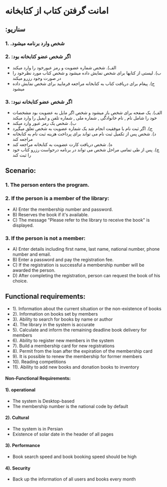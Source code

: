 # امانت گرفتن کتاب از کتابخانه

## **:سناریو**

### 1.  .شخص وارد برنامه میشود
### 2.  :اگر شخص عضو کتابخانه بود
 - الف).  شخص شماره عضویت و رمز عبورخود را وارد میکند  
 - ب).  لیستی از کتابها برای شخص نمایش داده میشود و شخص کتاب مورد نظرخود را در صورت وجود رزرو میکند
 - ج).  پیغام برای دریافت کتاب به کتابخانه مراجعه فرمایید برای شخص نمایش داده میشود

### 3.  :اگر شخص عضو کتابخانه نبود
- الف).  یک صفحه برای شخص باز میشود و شخص اگر مایل به عضویت بود مشخصات خود را شامل نام , نام خانوادگی , شماره ملی ,  شماره تلفن و ایمیل را وارد میکند
- ب). شخص  یک رمز عبور وارد میکند
- ج).  اگر ثبت نام با موفقیت انجام شد یک شماره عضویت به شخص تعلق میگیرد
- د).  شخص پس از تکمیل ثبت نام می تواند برای پرداخت هزینه ثبت نام به کتابخانه مراجعه کند
- ه). شخص دریافت کارت عضویت به کتابخانه مراجعه کند
- چ).  پس از طی تمامی مراحل شخص می تواند در برنامه درحواست رزرو کتاب خود را ثبت کند   


## **Scenario:** 
### 1. The person enters the program.
### 2. If the person is a member of the library: 
-  A) Enter the membership number and password.
-  B) Reserves the book if it's available.
-  C) The message "Please refer to the library to receive the book" is displayed. 
### 3. If the person is not a member:
-  A) Enter details including first name, last name, national number, phone number and email. 
-  B) Enter a password and pay the registration fee.
-  C) If the registration is successful   a membership number will be awarded the person. 
-  D) After completing the registration, person can request the book of his choice.


## **Functional requirements:**
-  1). Information about the current situation or the non-existence of books
-  2). Information on books set by members
-  3). Ability to search for books by name or author
-  4). The library in the system is accurate
-  5). Calculate and inform the remaining deadline book delivery for members
-  6). Ability to register new members in the system
-  7). Build a membership card for new registrations
-  8). Permit from the loan after the expiration of the membership card
-  9). It is possible to renew the membership for former members
-  10). Reading competitions
-  11). Ability to add new books and donation books to inventory
    
#### Non-Functional Requirements:
#### 1). operational
- The system is Desktop-based
- The membership number is the national code by default
#### 2). Cultural
- The system is in Persian
- Existence of solar date in the header of all pages
#### 3). Performance
-  Book search speed and book booking speed should be high
#### 4). Security
- Back up the information of all users and books every month
                                                                                                                         
